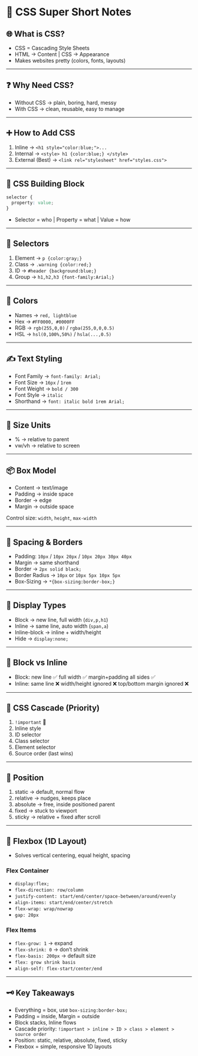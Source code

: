 # 🎨 CSS Super Short Notes

## 🌐 What is CSS?
- CSS = Cascading Style Sheets  
- HTML → Content | CSS → Appearance  
- Makes websites pretty (colors, fonts, layouts)

---

## ❓ Why Need CSS?
- Without CSS → plain, boring, hard, messy  
- With CSS → clean, reusable, easy to manage

---

## ➕ How to Add CSS
1. Inline → `<h1 style="color:blue;">...`
2. Internal → `<style> h1 {color:blue;} </style>`
3. External (Best) → `<link rel="stylesheet" href="styles.css">`

---

## 🧩 CSS Building Block
```css
selector {
  property: value;
}
```
- Selector = who | Property = what | Value = how

---

## 🎯 Selectors
1. Element → `p {color:gray;}`
2. Class → `.warning {color:red;}`
3. ID → `#header {background:blue;}`
4. Group → `h1,h2,h3 {font-family:Arial;}`

---

## 🎨 Colors
- Names → `red, lightblue`  
- Hex → `#FF0000, #0000FF`  
- RGB → `rgb(255,0,0)` / `rgba(255,0,0,0.5)`  
- HSL → `hsl(0,100%,50%)` / `hsla(...,0.5)`

---

## ✍️ Text Styling
- Font Family → `font-family: Arial;`
- Font Size → `16px` / `1rem`
- Font Weight → `bold / 300`
- Font Style → `italic`
- Shorthand → `font: italic bold 1rem Arial;`

---

## 📐 Size Units
- % → relative to parent  
- vw/vh → relative to screen  

---

## 📦 Box Model
- Content → text/image  
- Padding → inside space  
- Border → edge  
- Margin → outside space  

Control size: `width`, `height`, `max-width`  

---

## 🧠 Spacing & Borders
- Padding: `10px` / `10px 20px` / `10px 20px 30px 40px`  
- Margin → same shorthand  
- Border → `2px solid black;`  
- Border Radius → `10px` or `10px 5px 10px 5px`  
- Box-Sizing → `*{box-sizing:border-box;}`

---

## 🧱 Display Types
- Block → new line, full width (`div,p,h1`)  
- Inline → same line, auto width (`span,a`)  
- Inline-block → inline + width/height  
- Hide → `display:none;`

---

## 🔄 Block vs Inline
- Block: new line ✅ full width ✅ margin+padding all sides ✅  
- Inline: same line ❌ width/height ignored ❌ top/bottom margin ignored ❌

---

## 🧬 CSS Cascade (Priority)
1. `!important` 🚨
2. Inline style
3. ID selector
4. Class selector
5. Element selector
6. Source order (last wins)

---

## 📍 Position
1. static → default, normal flow
2. relative → nudges, keeps place
3. absolute → free, inside positioned parent
4. fixed → stuck to viewport
5. sticky → relative + fixed after scroll

---

## 🎯 Flexbox (1D Layout)
- Solves vertical centering, equal height, spacing

### Flex Container
- `display:flex;`
- `flex-direction: row/column`
- `justify-content: start/end/center/space-between/around/evenly`
- `align-items: start/end/center/stretch`
- `flex-wrap: wrap/nowrap`
- `gap: 20px`

### Flex Items
- `flex-grow: 1` → expand
- `flex-shrink: 0` → don’t shrink
- `flex-basis: 200px` → default size
- `flex: grow shrink basis`
- `align-self: flex-start/center/end`

---

## 🗝️ Key Takeaways
- Everything = box, use `box-sizing:border-box;`  
- Padding = inside, Margin = outside  
- Block stacks, Inline flows  
- Cascade priority: `!important > inline > ID > class > element > source order`  
- Position: static, relative, absolute, fixed, sticky  
- Flexbox = simple, responsive 1D layouts

